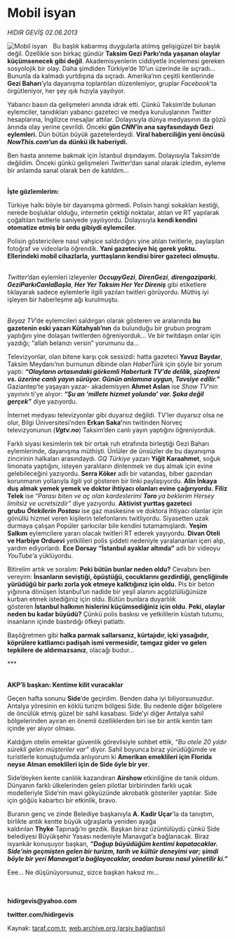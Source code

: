 # Mobil isyan

*HIDIR GEVİŞ 02.06.2013*

<div class="yazi"><img align="left" alt="Mobil isyan" border="0" src="http://www.taraf.com.tr/fotoraflar/makaleler/mobil-isyan_6070_orijinal.jpg" style="border-right-width:10px; border-color:#FFFFFF"/><p>Bu başlık kabarmış duygularla atılmış gelişigüzel bir başlık değil. Özellikle son birkaç gündür <b>Taksim Gezi Parkı’nda yaşanan olaylar küçümsenecek gibi değil</b>. Akademisyenlerin ciddiyetle incelemesi gereken sosyolojik bir olay. Daha şimdiden Türkiye’de 10’un üzerinde ile sıçradı... Bununla da kalmadı yurtdışına da sıçradı. Amerika’nın çeşitli kentlerinde <b>Gezi Baharı</b>’yla dayanışma toplantıları düzenleniyor, gruplar <i>Facebook</i>’ta örgütleniyor, her şey ışık hızıyla yayılıyor.</p>
<p>Yabancı basın da gelişmeleri anında idrak etti. Çünkü Taksim’de bulunan eylemciler, tanıdıkları yabancı gazeteci ve medya kuruluşlarının <i>Twitter</i> hesaplarına, İngilizce mesajlar attılar. Dolayısıyla dünya medyasının da gözü ânında olay yerine çevrildi. Önceki <b>gün <i>CNN</i>’in ana sayfasındaydı Gezi eylemleri. </b>Dün bütün büyük gazetelerdeydi. <b>Viral haberciliğin yeni öncüsü <i>NowThis.com</i>’un da</b> <b>dünkü ilk haberiydi.</b></p>
<p>Ben hasta anneme bakmak için İstanbul dışındayım. Dolayısıyla Taksim’de değildim. Önceki günkü gelişmeleri <i>Twitter</i>’dan sanal olarak izledim, eyleme bir anlamda sanal olarak ben de katıldım... </p>
<p><b><br/>İşte gözlemlerim:</b></p>
<p>Türkiye halkı böyle bir dayanışma görmedi. Polisin hangi sokakları kestiği, nerede boşluklar olduğu, internetin çektiği noktalar, atılan ve RT yapılarak çoğaltılan twitlerle saniyede yayılıyordu. Dolayısıyla <b>kendi kendini otomatize etmiş bir ordu gibiydi eylemciler</b>.</p>
<p>Polisin göstericilere nasıl vahşice saldırdığını yine atılan twitlerle, paylaşılan fotoğraf ve videolarla öğrendik. <b>Yani gazeteciye hiç gerek yoktu. Ellerindeki mobil cihazlarla, yurttaşların kendisi birer gazeteci olmuştu.</b></p>
<p><i><br/>Twitter</i>’dan eylemleri izleyenler <i><b>OccupyGezi</b></i>, <i><b>DirenGezi</b></i>, <b><i>direngaziparki</i></b>, <b><i>GeziParkıCanlaBaşla</i></b>, <b><i>Her Yer Taksim Her Yer Direniş</i></b> gibi etiketlere tıklayarak sadece eylemlerle ilgili yazılan twitleri görüyordu. Müthiş iyi işleyen bir haberleşme ağı kurulmuştu.</p>
<p><i><br/>Beyaz TV</i>’de eylemcileri saldırgan olarak gösteren ve aralarında <b>bu gazetenin eski yazarı Kütahyalı’nın</b> da bulunduğu bir grubun program yaptığını yine dolaşan twitlerden öğreniyorduk... Ve bir twitdaşın onlar için yazdığı; “allah belanızı versin” yorumunu da...</p>
<p>Televizyonlar, olan bitene karşı çok sessizdi: hatta gazeteci <b>Yavuz Baydar</b>, Taksim Meydanı’nın burnunun dibinde olan <i>HaberTürk</i> için şöyle bir yorum yaptı: <b><i>“Olayların ortasındaki görkemli Haberturk TV’de delilik, şizofreni vs. üzerine canlı yayın sürüyor. Günün anlamına uygun, Tavsiye edilir.”</i></b>  Gaziantep’te yaşayan yazar- akademisyen <b>Ahmet Aslan</b> ise <i>Show TV</i>’nin yayınını ti’ye alıyor: <b><i>“Şu an ‘millete hizmet yolunda’ var. Şaka değil gerçek”</i></b> diye yazıyordu.</p>
<p>İnternet medyası televizyonlar gibi duyarsız değildi. TV’ler duyarsız olsa ne olur, Bilgi Üniversitesi’nden <b>Erkan Saka’</b>nın twitinden Norveç televizyonunun (<b><i>Vgtv.no</i></b>) Taksim’den canlı yayın yaptığını öğreniyorduk.</p>
<p>Farklı siyasi kesimlerin tek bir ortak ruh etrafında birleştiği Gezi Baharı eylemlerinde, dayanışma müthişti. Ünlüler de ünsüzler de bu dayanışma zincirinin halkaları arasındaydı. <i>GQ Türkiye</i> yazarı <b>Yiğit Karaahmet</b>, soğuk limonata yaptığını, isteyen yaralıların dinlenmek ve duş almak için evine gelebileceğini yazıyordu. <b>Serra Köker</b> adlı bir vatandaş, biber gazından korunmanın yollarıyla ilgili yol gösteren bir linki paylaşıyordu. <b>Alin İnkaya duş almak yemek yemek ve doktor ihtiyacı olanları evine çağırıyordu.</b> <b>Filiz Telek</b> ise<b> </b><i>“Parası biten ve aç olan kardeslerimi <b>Toro </b>ya beklerim Hersey limitsiz ve ucretsizdir”</i> diye yazıyordu. <b>Aktivist yurttaş gazeteci grubu</b> <b><i>Ötekilerin Postası</i></b> ise gaz maskesine ve doktora ihtiyacı olanlar için gönüllü hizmet veren kişilerin telefonlarını twitliyordu. Siyasetten uzak durmaya çalışan Popüler şarkıcılar bile kendini tutamamışlardı. <b>Yeşim Salkım</b> eylemcilere yararı olacak twitleri RT ederek yayıyordu. <b>Divan Oteli ve Harbiye Orduevi</b> yetkilileri polis şiddeti nedeniyle yaralananları içeri alıp, yardım ediyorlardı. <b>Ece Dorsay</b> <b>“İstanbul ayaklar altında”</b> adlı bir videoyu <i>YouTube</i>’a yüklüyordu.</p>
<p>Bitirelim artık ve soralım: <b>Peki bütün bunlar neden oldu?</b> Cevabını ben vereyim: <b>İnsanların seviştiği, öpüştüğü, çocuklarını gezdirdiği, gençliğinde yürüdüğü bir parkı zorla yok etmeye kalktığınız için oldu.</b> Pis bir beton yığınına dönüşen İstanbul’un nadide bir yeşil alanını açgözlülüğünüze kurban etmek istediğiniz için oldu. Bütün bunlara duyarlılık gösteren <b>İstanbul halkının hislerini küçümsediğiniz için oldu</b>. <b>Peki, olaylar neden bu kadar büyüdü?</b> Çünkü polis baskısı ve yetkililerin küstah tutumu, insanların içinde bastırdığı öfkeyi patlattı.</p>
<p>Başöğretmen gibi <b>halka parmak sallarsanız, kürtajıdır, içki yasağıdır, köprülere katliamcı padişah ismi vermesidir, tamgaz gider ve gelen tepkilere de aldırmazsanız</b>, olacağı budur...</p>
<p>***</p>
<p><b><br/>AKP’li başkan: Kentime kilit vuracaklar</b></p>
<p>Geçen hafta sonunu <b>Side</b>’de geçirdim. Benden daha iyi biliyorsunuzdur. Antalya yöresinin en köklü turizm bölgesi Side. Bu nedenle diğer bölgelere de öncülük etmiş güzel bir sahil kasabası. Side’yi diğer Antalya sahil bölgelerinden ayıran en önemli özelliklerden biri ise bir antik kentin tam içinde yer alıyor olması.</p>
<p>Kaldığım otelin emektar güvenlik görevlisiyle sohbet ettik, <i>“Bu otele 20 yıldır sürekli gelen müşteriler var”</i> diyor. Sahil boyunca biraz yürüdüğümde ve turistlerle konuştuğumda anlıyorum ki <b>Amerikan emeklileri için Florida neyse Alman emeklileri için de Side öyle bir yer</b>.</p>
<p>Side’deyken kente canlılık kazandıran <b>Airshow </b>etkinliğine de tanık oldum. Dünyanın farklı ülkelerinden gelen pilotlar birbirinden farklı uçak modelleriyle Side’nin mavi gökyüzünde akrobatik gösteriler yaptılar. Side için göğüs kabartıcı bir etkinlik, bravo.</p>
<p>Buranın genç ve zinde Belediye başkanıyla <b>A. Kadir Uçar</b>’la da tanıştım, birlikte antik kentte büyük uğraşlarla yeniden ayağa kaldırılan <b>Thyke</b> Tapınağı’nı gezdik. Başkan biraz üzüntülüydü çünkü Side belediyesi Büyükşehir Yasası nedeniyle Manavgat’a bağlanacak. Biraz isyankâr konuşuyor başkan, <b><i>“Doğup büyüdüğüm kentimi kapatacaklar. Side’nin geçmişten gelen bir turizm, tarih ve kültür deneyimi var; şimdi böyle bir yeri Manavgat’a bağlayacaklar, oradan burası nasıl yönetilir ki.”</i></b><i></i></p>
<p>Eee... Ne düşünüyorsunuz, sizce başkan haksız mı...</p>
<p><b><br/><br/>hidirgevis@yahoo.com</b></p>
<p><b>twitter.com/hidirgevis</b></p>
</div>

Kaynak: [taraf.com.tr](http://www.taraf.com.tr:80/hidir-gevis-2/makale-mobil-isyan.htm), [web.archive.org (arşiv bağlantısı)](http://web.archive.org/web/20130609211357/http://www.taraf.com.tr:80/hidir-gevis-2/makale-mobil-isyan.htm)
